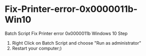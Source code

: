 # Fix-Printer-error-0x0000011b-Win10
Batch Script Fix Printer error 0x0000011b Windows 10
Step
1. Right Click on Batch Script and choose "Run as administrator"
2. Restart your computer;) 
